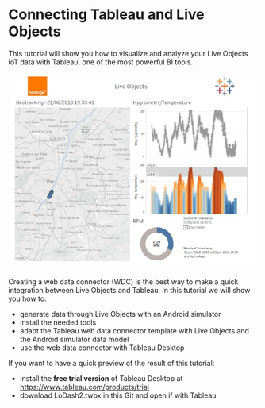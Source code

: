 # Connecting Tableau and Live Objects

This tutorial will show you how to visualize and analyze your Live Objects IoT data with Tableau, one of the most powerful BI tools.

![](img/home1.jpg)

Creating a web data connector (WDC) is the best way to make a quick integration between Live Objects and Tableau.
In this tutorial we will show you how to: 
*	generate data through Live Objects with an Android simulator
*	install the needed tools
*	adapt the Tableau web data connector template with Live Objects and the Android simulator data model
*	use the web data connector with Tableau Desktop

If you want to have a quick preview of the result of this tutorial:
*	install the **free trial version** of Tableau Desktop at https://www.tableau.com/products/trial
*	download LoDash2.twbx in this Git and open if with Tableau
